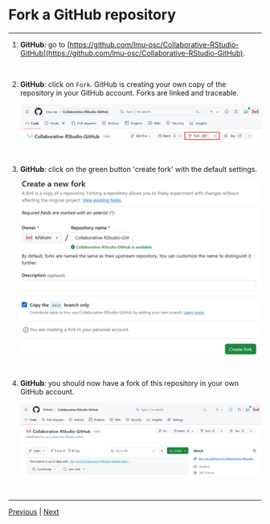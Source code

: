 # Fork a GitHub repository

***
1. **GitHub**: go to [https://github.com/lmu-osc/Collaborative-RStudio-GitHub](https://github.com/lmu-osc/Collaborative-RStudio-GitHub).

<br />


2. **GitHub**: click on `Fork`. GitHub is creating your own copy of the repository in your GitHub account. Forks are linked and traceable.

    ![](./assets/fork-button.png)
 
<br />

3. **GitHub**: click on the green button 'create fork' with the default settings.

    <img src="assets/create-fork.png" width="600"> 
  
<br />  

4. **GitHub**: you should now have a fork of this repository in your own GitHub account.

    ![](./assets/fork-process.png)
    
<br />
  
***

[Previous](./README.md) | [Next](./clone.md)
